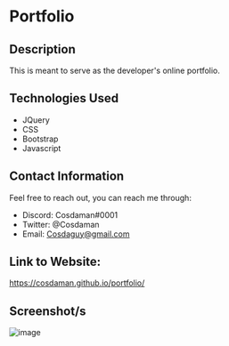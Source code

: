 # Portfolio

## Description  

This is meant to serve as the developer's online portfolio.

## Technologies Used  

- JQuery
- CSS
- Bootstrap
- Javascript


## Contact Information  

Feel free to reach out, you can reach me through:  
- Discord: Cosdaman#0001  
- Twitter: @Cosdaman  
- Email: Cosdaguy@gmail.com  

## Link to Website:  
https://cosdaman.github.io/portfolio/

## Screenshot/s

![image](https://user-images.githubusercontent.com/3162991/142499053-4cff94c9-f36b-4822-b521-f20683709476.png)

